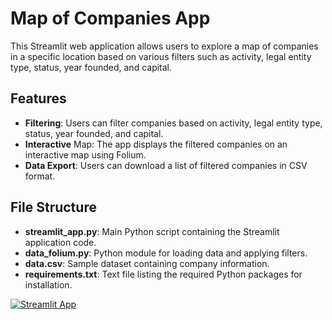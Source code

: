 # Map of Companies App
This Streamlit web application allows users to explore a map of companies in a specific location based on various filters such as activity, legal entity type, status, year founded, and capital.

## Features
- **Filtering**: Users can filter companies based on activity, legal entity type, status, year founded, and capital.
- **Interactive** Map: The app displays the filtered companies on an interactive map using Folium.
- **Data Export**: Users can download a list of filtered companies in CSV format.

## File Structure
- **streamlit_app.py**: Main Python script containing the Streamlit application code.
- **data_folium.py**: Python module for loading data and applying filters.
- **data.csv**: Sample dataset containing company information.
- **requirements.txt**: Text file listing the required Python packages for installation.


[![Streamlit App](https://static.streamlit.io/badges/streamlit_badge_black_white.svg)](https://greekcompaniesdata.streamlit.app)
